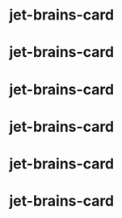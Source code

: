 # jet-brains-card
# jet-brains-card
# jet-brains-card
# jet-brains-card
# jet-brains-card
# jet-brains-card
